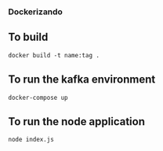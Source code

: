 ### Dockerizando


## To build 

```shell
docker build -t name:tag .
```

## To run the kafka environment

```shell
docker-compose up
```

## To run the node application

```shell
node index.js
```
